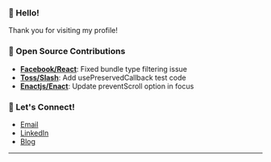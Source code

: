 



### 👋 Hello!
Thank you for visiting my profile!

### 🚀 Open Source Contributions
- [**Facebook/React**](https://github.com/facebook/react/pull/29906): Fixed bundle type filtering issue
- [**Toss/Slash**](https://github.com/toss/slash/pull/424): Add usePreservedCallback test code
- [**Enactjs/Enact**](https://github.com/enactjs/enact/pull/3177): Update preventScroll option in focus

### 💬 Let's Connect!
- [Email](mailto:wns450@gmail.com)
- [LinkedIn](https://www.linkedin.com/in/%EB%82%99%EC%A4%80-%ED%99%A9-138735265/)
- [Blog](https://velog.io/@wns450/posts)
  
---

<br>
<!--
#339933
#000000
#181717
#E10098
#0052CC
<img src="https://img.shields.io/badge/Recoil-3578E5?style=for-the-badge&logo=MongoDB&logoColor=white">
<img src="https://img.shields.io/badge/GraphQL-E10098?style=for-the-badge&logo=GraphQL&logoColor=white">
<img src="https://img.shields.io/badge/Node.js-339933?style=for-the-badge&logo=node.js&logoColor=white">
<img src="https://img.shields.io/badge/MongoDB-47A248?style=for-the-badge&logo=MongoDB&logoColor=white">
<img src="https://img.shields.io/badge/GrephQL-E10098?style=for-the-badge&logo=GrephQL&logoColor=white">
https://simpleicons.org/?q=graph

**nakjun12/nakjun12** is a ✨ _special_ ✨ repository because its `README.md` (this file) appears on your GitHub profile.

Here are some ideas to get you started:

- 🔭 I’m currently working on ...
- 🌱 I’m currently learning ...
- 👯 I’m looking to collaborate on ...
- 🤔 I’m looking for help with ...
- 💬 Ask me about ...
- 📫 How to reach me: ...
- 😄 Pronouns: ...
- ⚡ Fun fact: ...
-->
